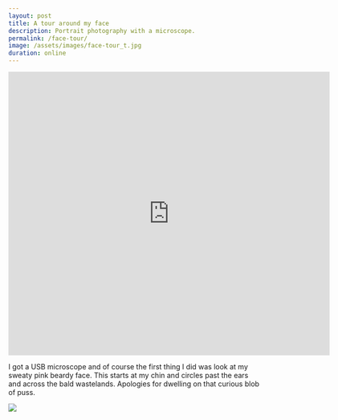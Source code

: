 ```yaml
---
layout: post
title: A tour around my face
description: Portrait photography with a microscope.
permalink: /face-tour/
image: /assets/images/face-tour_t.jpg
duration: online
---
```


<iframe src="https://player.vimeo.com/video/222215483" width="640" height="564" frameborder="0" allow="autoplay; fullscreen" allowfullscreen></iframe>

I got a USB microscope and of course the first thing I did was look at my sweaty pink beardy face. This starts at my chin and circles past the ears and across the bald wastelands. Apologies for dwelling on that curious blob of puss. 

![](http://art.peteashton.com/assets/images/face-tour-cells.jpg)  
